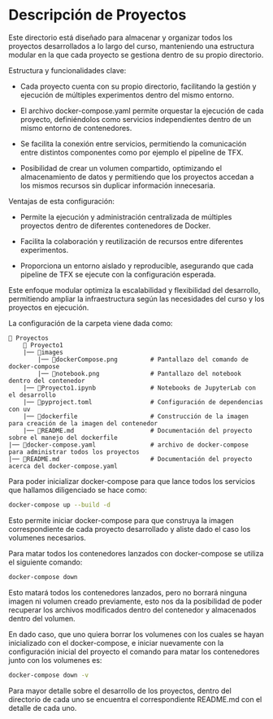 # Descripción de Proyectos

Este directorio está diseñado para almacenar y organizar todos los proyectos desarrollados a lo largo del curso, manteniendo una estructura modular en la que cada proyecto se gestiona dentro de su propio directorio.

Estructura y funcionalidades clave:

-   Cada proyecto cuenta con su propio directorio, facilitando la gestión y ejecución de múltiples experimentos dentro del mismo entorno.

-   El archivo docker-compose.yaml permite orquestar la ejecución de cada proyecto, definiéndolos como servicios independientes dentro de un mismo entorno de contenedores.

-   Se facilita la conexión entre servicios, permitiendo la comunicación entre distintos componentes como por ejemplo el pipeline de TFX.

-   Posibilidad de crear un volumen compartido, optimizando el almacenamiento de datos y permitiendo que los proyectos accedan a los mismos recursos sin duplicar información innecesaria.

Ventajas de esta configuración:

-   Permite la ejecución y administración centralizada de múltiples proyectos dentro de diferentes contenedores de Docker.

-   Facilita la colaboración y reutilización de recursos entre diferentes experimentos.

-   Proporciona un entorno aislado y reproducible, asegurando que cada pipeline de TFX se ejecute con la configuración esperada.

Este enfoque modular optimiza la escalabilidad y flexibilidad del desarrollo, permitiendo ampliar la infraestructura según las necesidades del curso y los proyectos en ejecución.

La configuración de la carpeta viene dada como:

```plaintext
📁 Proyectos 
    📁 Proyecto1 
    |── 📁images
        |── 📄dockerCompose.png         # Pantallazo del comando de docker-compose
        |── 📄notebook.png              # Pantallazo del notebook dentro del contenedor
    |── 📄Proyecto1.ipynb               # Notebooks de JupyterLab con el desarrollo
    |── 📄pyproject.toml                # Configuración de dependencias con uv
    |── 📄dockerfile                    # Construcción de la imagen para creación de la imagen del contenedor
    |── 📄README.md                     # Documentación del proyecto sobre el manejo del dockerfile
|── 📄docker-compose.yaml               # archivo de docker-compose para administrar todos los proyectos
|── 📄README.md                         # Documentación del proyecto acerca del docker-compose.yaml
```


Para poder inicializar docker-compose para que lance todos los servicios que hallamos diligenciado se hace como:

```Bash
docker-compose up --build -d
```

Esto permite iniciar docker-compose para que construya la imagen correspondiente de cada proyecto desarrollado y aliste dado el caso los volumenes necesarios.

Para matar todos los contenedores lanzados con docker-compose se utiliza el siguiente comando:

```Bash
docker-compose down
```
Esto matará todos los contenedores lanzados, pero no borrará ninguna imagen ni volumen creado previamente, esto nos da la posibilidad de poder recuperar los archivos modificados dentro del contenedor y almacenados dentro del volumen.

En dado caso, que uno quiera borrar los volumenes con los cuales se hayan inicializado con el docker-compose, e iniciar nuevamente con la configuración inicial del proyecto el comando para matar los contenedores junto con los volumenes es:

```Bash 
docker-compose down -v
```
Para mayor detalle sobre el desarrollo de los proyectos, dentro del directorio de cada uno se encuentra el correspondiente README.md con el detalle de cada uno.
